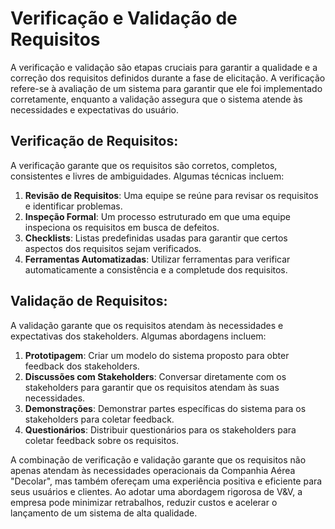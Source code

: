 # Verificação e Validação de Requisitos
A verificação e validação são etapas cruciais para garantir a qualidade e a correção dos requisitos definidos durante a fase de elicitação. A verificação refere-se à avaliação de um sistema para garantir que ele foi implementado corretamente, enquanto a validação assegura que o sistema atende às necessidades e expectativas do usuário.

## Verificação de Requisitos:

A verificação garante que os requisitos são corretos, completos, consistentes e livres de ambiguidades. Algumas técnicas incluem:

1. **Revisão de Requisitos**: Uma equipe se reúne para revisar os requisitos e identificar problemas.
2. **Inspeção Formal**: Um processo estruturado em que uma equipe inspeciona os requisitos em busca de defeitos.
3. **Checklists**: Listas predefinidas usadas para garantir que certos aspectos dos requisitos sejam verificados.
4. **Ferramentas Automatizadas**: Utilizar ferramentas para verificar automaticamente a consistência e a completude dos requisitos.

## Validação de Requisitos:

A validação garante que os requisitos atendam às necessidades e expectativas dos stakeholders. Algumas abordagens incluem:

1. **Prototipagem**: Criar um modelo do sistema proposto para obter feedback dos stakeholders.
2. **Discussões com Stakeholders**: Conversar diretamente com os stakeholders para garantir que os requisitos atendam às suas necessidades.
3. **Demonstrações**: Demonstrar partes específicas do sistema para os stakeholders para coletar feedback.
4. **Questionários**: Distribuir questionários para os stakeholders para coletar feedback sobre os requisitos.

A combinação de verificação e validação garante que os requisitos não apenas atendam às necessidades operacionais da Companhia Aérea "Decolar", mas também ofereçam uma experiência positiva e eficiente para seus usuários e clientes. Ao adotar uma abordagem rigorosa de V&V, a empresa pode minimizar retrabalhos, reduzir custos e acelerar o lançamento de um sistema de alta qualidade.